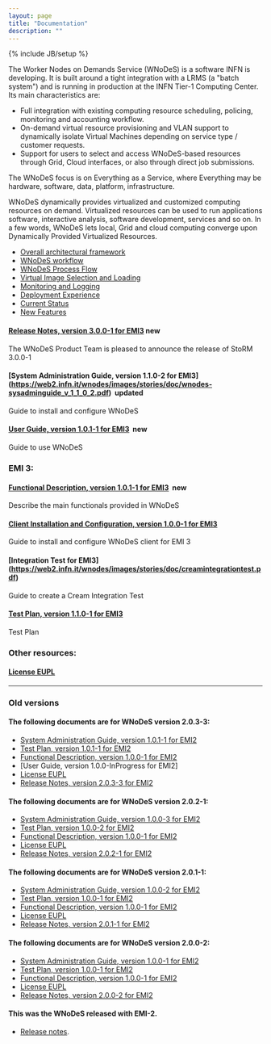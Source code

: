 ```yaml
---
layout: page
title: "Documentation"
description: ""
---
```

{% include JB/setup %}


The Worker Nodes on Demands Service (WNoDeS) is a software INFN is developing. It is built around a tight integration with a LRMS (a "batch system") and is running in production at the INFN Tier-1 Computing Center. Its main characteristics are:

* Full integration with existing computing resource scheduling, policing, monitoring and accounting workflow.
* On-demand virtual resource provisioning and VLAN support to dynamically isolate Virtual Machines depending on service type / customer requests.
* Support for users to select and access WNoDeS-based resources through Grid, Cloud interfaces, or also through direct job submissions.

The WNoDeS focus is on Everything as a Service, where Everything may be hardware, software, data, platform, infrastructure.

WNoDeS dynamically provides virtualized and customized computing resources on demand. Virtualized resources can be used to run applications software, interactive analysis, software development, services and so on. In a few words, WNoDeS lets local, Grid and cloud computing converge upon Dynamically Provided Virtualized Resources.

* [Overall architectural framework]({{site.baseurl}}/documentation/grid_integration.html)
* [WNoDeS workflow]({{site.baseurl}}/documentation/workflow.html)
* [WNoDeS Process Flow]({{site.baseurl}}/documentation/process_flow.html)
* [Virtual Image Selection and Loading]({{site.baseurl}}/documentation/virtual_image.html)
* [Monitoring and Logging]({{site.baseurl}}/documentation/monitoring_logging.html)
* [Deployment Experience]({{site.baseurl}}/documentation/deployment_experience.html)
* [Current Status]({{site.baseurl}}/documentation/current_status.html)
* [New Features]({{site.baseurl}}/documentation/new_features.html)


#### [Release Notes, version 3.0.0-1 for EMI3](https://web2.infn.it/wnodes/images/stories/doc/releasenotes-wnodes-v3.0.0-1.pdf)&nbsp;<span class="label label-success">new</span>
The WNoDeS Product Team is pleased to announce the release of StoRM 3.0.0-1

#### [System Administration Guide, version 1.1.0-2 for EMI3] (https://web2.infn.it/wnodes/images/stories/doc/wnodes-sysadminguide_v_1_1_0_2.pdf)  &nbsp;<span class="label label-info">updated</span>
Guide to install and configure WNoDeS

#### [User Guide, version 1.0.1-1 for EMI3](https://web2.infn.it/wnodes/images/stories/doc/wnodes-userguide-v_1_0_1_1.pdf) &nbsp;<span class="label label-success">new</span>
Guide to use WNoDeS

### EMI 3:

#### [Functional Description, version 1.0.1-1 for EMI3](https://web2.infn.it/wnodes/images/stories/doc/wnodes-functionaldescription_v_1_0_1_1.pdf) &nbsp;<span class="label label-success">new</span>
Describe the main functionals provided in WNoDeS

#### [Client Installation and Configuration, version 1.0.0-1 for EMI3](https://web2.infn.it/wnodes/images/stories/doc/wnodes-clientguide-v_1_0_0_1.pdf)
Guide to install and configure WNoDeS client for EMI 3

#### [Integration Test for EMI3] (https://web2.infn.it/wnodes/images/stories/doc/creamintegrationtest.pdf)
Guide to create a Cream Integration Test

#### [Test Plan, version 1.1.0-1 for EMI3]()
Test Plan

### Other resources:

#### [License EUPL](http://joinup.ec.europa.eu/system/files/EN/EUPL%20v.1.1%20-%20Licence.pdf)

___

### Old versions

#### The following documents are for WNoDeS version 2.0.3-3:
* [System Administration Guide, version 1.0.1-1 for EMI2](https://web2.infn.it/wnodes/images/stories/doc/wnodes-sysadminguide_v_1_0_1_1.pdf)
* [Test Plan, version 1.0.1-1 for EMI2](https://web2.infn.it/wnodes/images/stories/doc/wnodes-testplan_v_1_0_0_2.pdf)
* [Functional Description, version 1.0.0-1 for EMI2](https://web2.infn.it/wnodes/images/stories/doc/wnodes-functionaldescription.pdf)
* [User Guide, version 1.0.0-InProgress for EMI2]
* [License EUPL](http://joinup.ec.europa.eu/system/files/EN/EUPL%20v.1.1%20-%20Licence.pdf)
* [Release Notes, version 2.0.3-3 for EMI2](https://web2.infn.it/wnodes/images/stories/doc/releasenotes-wnodes-v2.0.3-3.pdf)

#### The following documents are for WNoDeS version 2.0.2-1:
* [System Administration Guide, version 1.0.0-3 for EMI2](https://web2.infn.it/wnodes/images/stories/doc/wnodes-sysadminguide_v_1_0_0_3.pdf)
* [Test Plan, version 1.0.0-2 for EMI2](https://web2.infn.it/wnodes/images/stories/doc/wnodes-testplan_v_1_0_0_2.pdf)
* [Functional Description, version 1.0.0-1 for EMI2](https://web2.infn.it/wnodes/images/stories/doc/wnodes-functionaldescription.pdf)
* [License EUPL](http://joinup.ec.europa.eu/system/files/EN/EUPL%20v.1.1%20-%20Licence.pdf)
* [Release Notes, version 2.0.2-1 for EMI2](https://web2.infn.it/wnodes/images/stories/doc/releasenotes-wnodes-v2.0.2-1.pdf)

#### The following documents are for WNoDeS version 2.0.1-1:
* [System Administration Guide, version 1.0.0-2 for EMI2](https://web2.infn.it/wnodes/images/stories/doc/wnodes-sysadminguide_v_1_0_0_2.pdf)
* [Test Plan, version 1.0.0-1 for EMI2](https://web2.infn.it/wnodes/images/stories/doc/wnodes-testplan.pdf)
* [Functional Description, version 1.0.0-1 for EMI2](https://web2.infn.it/wnodes/images/stories/doc/wnodes-functionaldescription.pdf)
* [License EUPL](http://joinup.ec.europa.eu/system/files/EN/EUPL%20v.1.1%20-%20Licence.pdf)
* [Release Notes, version 2.0.1-1 for EMI2](https://web2.infn.it/wnodes/images/stories/doc/releasenotes-wnodes-v2.0.1-1.pdf)

#### The following documents are for WNoDeS version 2.0.0-2:
* [System Administration Guide, version 1.0.0-1 for EMI2](https://web2.infn.it/wnodes/images/stories/doc/wnodes-sysadminguide.pdf)
* [Test Plan, version 1.0.0-1 for EMI2](https://web2.infn.it/wnodes/images/stories/doc/wnodes-testplan.pdf)
* [Functional Description, version 1.0.0-1 for EMI2](https://web2.infn.it/wnodes/images/stories/doc/wnodes-functionaldescription.pdf)
* [License EUPL](http://joinup.ec.europa.eu/system/files/EN/EUPL%20v.1.1%20-%20Licence.pdf)
* [Release Notes, version 2.0.0-2 for EMI2](https://web2.infn.it/wnodes/images/stories/doc/releasenotes-wnodes-v2.0.0-2.pdf)

#### This was the WNoDeS released with EMI-2.
* [Release notes](http://www.eu-emi.eu/emi-2-matterhorn-products/-/asset_publisher/B4Rk/content/wnodes).



<!--

StoRM service overview.

#### [System Administrator Guide]({{site.baseurl}}/documentation/sysadmin-guide/{{ site.versions.sysadmin_guide }}) &nbsp;<span class="label label-info">updated</span>

Guide to install and configure StoRM.
<br/>_Older versions_ : [1.11.1][sysadmin-1.11.1]

#### [WebDAV service user guide]({{site.baseurl}}/documentation/webdav-guide/)

Explains the StoRM WebDAV interface, how to install, configure and use it.

#### [StoRM clientSRM user guide]({{site.baseurl}}/documentation/clientsrm-guide/)

Explains how to use the StoRM SRM client.

#### [StoRM Examples]({{site.baseurl}}/documentation/examples/) &nbsp;<span class="label label-success">new</span>

Some examples of StoRM configuration.

#### [Troubleshooting]({{site.baseurl}}/documentation/troubleshooting)

Common issues: analysis and solution.

#### [Cookbook]({{site.baseurl}}/documentation/cookbook)

Useful recipes for StoRM advanced configuration.

#### [Conferences and tutorials]({{site.baseurl}}/documentation/tutorials-conferences-presentations)

Conferences, tutorials, presentations and papers.


[sysadmin-1.11.1]: {{site.baseurl}}/documentation/sysadmin-guide/1.11.1/
-->
